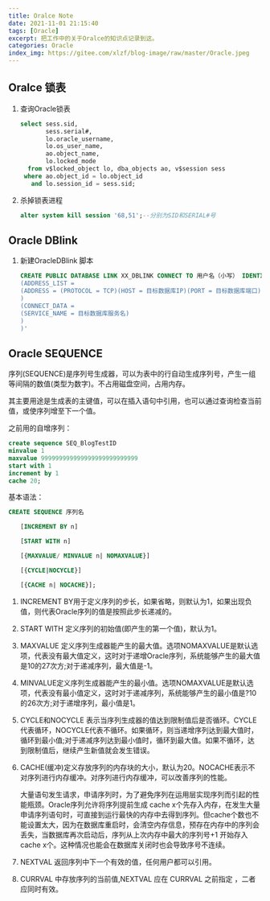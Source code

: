```yaml
---
title: Oralce Note
date: 2021-11-01 21:15:40
tags: [Oracle]
excerpt: 把工作中的关于Oralce的知识点记录到这。
categories: Oracle
index_img: https://gitee.com/xlzf/blog-image/raw/master/Oracle.jpeg
---
```


## Oralce 锁表

1. 查询Oracle锁表

   ``` sql
   select sess.sid,
          sess.serial#,
          lo.oracle_username,
          lo.os_user_name,
          ao.object_name,
          lo.locked_mode
     from v$locked_object lo, dba_objects ao, v$session sess
    where ao.object_id = lo.object_id
      and lo.session_id = sess.sid;
   ```

2. 杀掉锁表进程

   ```sql
   alter system kill session '68,51';--分别为SID和SERIAL#号
   ```

## Oracle DBlink

1. 新建OracleDBlink 脚本

   ``` sql
   CREATE PUBLIC DATABASE LINK XX_DBLINK CONNECT TO 用户名（小写） IDENTIFIED BY 密码（小写） USING '(DESCRIPTION =
   (ADDRESS_LIST =
   (ADDRESS = (PROTOCOL = TCP)(HOST = 目标数据库IP)(PORT = 目标数据库端口))
   )
   (CONNECT_DATA =
   (SERVICE_NAME = 目标数据库服务名)
   )
   )'
   ```


## Oracle SEQUENCE

​		序列(SEQUENCE)是序列号生成器，可以为表中的行自动生成序列号，产生一组等间隔的数值(类型为数字)。不占用磁盘空间，占用内存。

其主要用途是生成表的主键值，可以在插入语句中引用，也可以通过查询检查当前值，或使序列增至下一个值。

之前用的自增序列：

``` sql
create sequence SEQ_BlogTestID
minvalue 1
maxvalue 999999999999999999999999999
start with 1
increment by 1
cache 20;
```

基本语法：

``` sql
CREATE SEQUENCE 序列名

　　[INCREMENT BY n]

　　[START WITH n]

　　[{MAXVALUE/ MINVALUE n| NOMAXVALUE}]

　　[{CYCLE|NOCYCLE}]

　　[{CACHE n| NOCACHE}];
```

1.  INCREMENT BY用于定义序列的步长，如果省略，则默认为1，如果出现负值，则代表Oracle序列的值是按照此步长递减的。

2.  START WITH 定义序列的初始值(即产生的第一个值)，默认为1。

3.  MAXVALUE 定义序列生成器能产生的最大值。选项NOMAXVALUE是默认选项，代表没有最大值定义，这时对于递增Oracle序列，系统能够产生的最大值是10的27次方;对于递减序列，最大值是-1。

4.  MINVALUE定义序列生成器能产生的最小值。选项NOMAXVALUE是默认选项，代表没有最小值定义，这时对于递减序列，系统能够产生的最小值是?10的26次方;对于递增序列，最小值是1。

5. CYCLE和NOCYCLE 表示当序列生成器的值达到限制值后是否循环。CYCLE代表循环，NOCYCLE代表不循环。如果循环，则当递增序列达到最大值时，循环到最小值;对于递减序列达到最小值时，循环到最大值。如果不循环，达到限制值后，继续产生新值就会发生错误。

6. CACHE(缓冲)定义存放序列的内存块的大小，默认为20。NOCACHE表示不对序列进行内存缓冲。对序列进行内存缓冲，可以改善序列的性能。

   大量语句发生请求，申请序列时，为了避免序列在运用层实现序列而引起的性能瓶颈。Oracle序列允许将序列提前生成 cache x个先存入内存，在发生大量申请序列语句时，可直接到运行最快的内存中去得到序列。但cache个数也不能设置太大，因为在数据库重启时，会清空内存信息，预存在内存中的序列会丢失，当数据库再次启动后，序列从上次内存中最大的序列号+1 开始存入cache x个。这种情况也能会在数据库关闭时也会导致序号不连续。

7. NEXTVAL 返回序列中下一个有效的值，任何用户都可以引用。

8. CURRVAL 中存放序列的当前值,NEXTVAL 应在 CURRVAL 之前指定 ，二者应同时有效。

